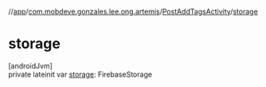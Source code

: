 //[app](../../../index.md)/[com.mobdeve.gonzales.lee.ong.artemis](../index.md)/[PostAddTagsActivity](index.md)/[storage](storage.md)

# storage

[androidJvm]\
private lateinit var [storage](storage.md): FirebaseStorage
